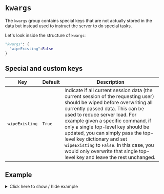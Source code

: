 # `kwargs`
The `kwargs` group contains special keys that are not actually stored in the data but instead used to instruct the server to do special tasks.

Let's look inside the structure of `kwargs`:
```py
"kwargs": {
  "wipeExisting":False
}
```

## Special and custom keys
Key | Default | Description
--- | ------- | -----------
`wipeExisting` | `True` | Indicate if all current session data (the current session of the requesting user) should be wiped before overwriting all currently passed data. This can be used to reduce server load. For example given a specific command, if only a single top-level key should be updated, you can simply pass the top-level key dictionary and set `wipeExisting` to `False`. In this case, you would only overwrite that single top-level key and leave the rest unchanged.

## Example

<details>
  <summary>Click here to show / hide example</summary>

```py
"kwargs": {
  "wipeExisting":False
}
```
</details>
